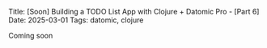 Title: [Soon] Building a TODO List App with Clojure + Datomic Pro - [Part 6]
Date: 2025-03-01
Tags: datomic, clojure

Coming soon